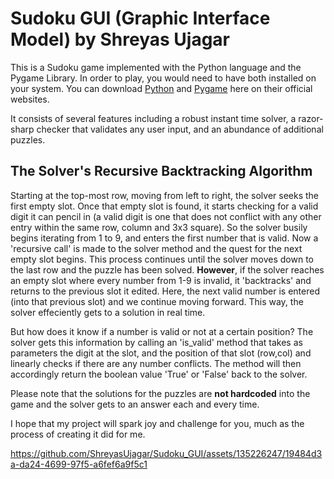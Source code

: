 # Sudoku GUI (Graphic Interface Model) by Shreyas Ujagar

This is a Sudoku game implemented with the Python language and the Pygame Library. In order to play, you would need to have both installed on your system. You can download
[Python](https://www.python.org/downloads/) and [Pygame](https://pypi.org/project/pygame/) here on their official websites.

It consists of several features including a robust instant time solver, a razor-sharp checker that validates any user input, and an abundance of additional puzzles.

## The Solver's Recursive Backtracking Algorithm

Starting at the top-most row, moving from left to right, the solver seeks the first empty slot.
Once that empty slot is found, it starts checking for a valid digit it can pencil in (a valid digit is one that does not conflict with any other entry within the same row, column and 3x3 square). So the solver busily begins iterating from 1 to 9, and enters the first number that is valid. Now a 'recursive call' is made to the solver method and the quest for the next empty slot begins. This process continues until the solver moves down to the last row and the puzzle has been solved.
**However**, if the solver reaches an empty slot where every number from 1-9 is invalid, it 'backtracks' and returns to the previous slot it edited.
Here, the next valid number is entered (into that previous slot) and we continue moving forward. This way, the solver effeciently gets to a solution in real time.

But how does it know if a number is valid or not at a certain position? The solver gets this information by calling an 'is_valid' method that takes as parameters the digit at the slot, and the position of that slot (row,col) and linearly checks if there are any number conflicts. The method will then accordingly return the boolean value 'True' or 'False' back to the solver.

Please note that the solutions for the puzzles are **not hardcoded** into the game and the solver gets to an answer each and every time.

I hope that my project will spark joy and challenge for you, much as the process of creating it did for me.



https://github.com/ShreyasUjagar/Sudoku_GUI/assets/135226247/19484d3a-da24-4699-97f5-a6fef6a9f5c1



